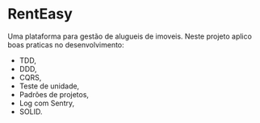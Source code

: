 # RentEasy

Uma plataforma para gestão de alugueis de imoveis.
Neste projeto aplico boas praticas no desenvolvimento:
- TDD,
- DDD,
- CQRS,
- Teste de unidade,
- Padrões de projetos,
- Log com Sentry,
- SOLID.

